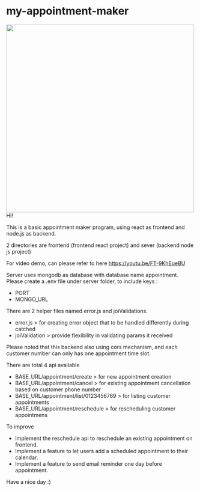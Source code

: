 # my-appointment-maker
<img  height="500px" src="https://user-images.githubusercontent.com/108725098/218378364-80d26deb-64f8-4f34-ac41-2db88699c1b3.jpeg"/>
Hi! 

This is a basic appointment maker program, using react as frontend and node.js as backend.

2 directories are frontend (frontend react project) and sever (backend node js project)

For video demo, can please refer to here
https://youtu.be/FT-9KhEueBU

Server uses mongodb as database with database name appointment.
Please create a .env file under server folder, to include keys :
  - PORT
  - MONGO_URL
 
There are 2 helper files named error.js and joiValidations.
  - error.js > for creating error object that to be handled differently during catched
  - joiValidation > provide flexibility in validating params it received
  
Please noted that this backend also using cors mechanism, and each customer number can only has one appointment time slot.

There are total 4 api available 
  - BASE_URL/appointment/create > for new appointment creation
  - BASE_URL/appointment/cancel > for existing appointment cancellation based on customer phone number
  - BASE_URL/appointment/list/0123456789 > for listing customer appointments 
  - BASE_URL/appointment/reschedule > for rescheduling customer appointmens

To improve
  - Implement the reschedule api to reschedule an existing appointment on frontend. 
  - Implement a feature to let users add a scheduled appointment to their calendar.
  - Implement a feature to send email reminder one day before appointment.

Have a nice day :)
